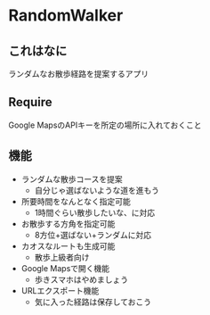 # RandomWalker

## これはなに
ランダムなお散歩経路を提案するアプリ

## Require
Google MapsのAPIキーを所定の場所に入れておくこと

## 機能
- ランダムな散歩コースを提案
  - 自分じゃ選ばないような道を進もう
- 所要時間をなんとなく指定可能
  - 1時間ぐらい散歩したいな、に対応
- お散歩する方角を指定可能
  - 8方位+選ばない+ランダムに対応
- カオスなルートも生成可能
  - 散歩上級者向け
- Google Mapsで開く機能
  - 歩きスマホはやめましょう
- URLエクスポート機能
  - 気に入った経路は保存しておこう
  
